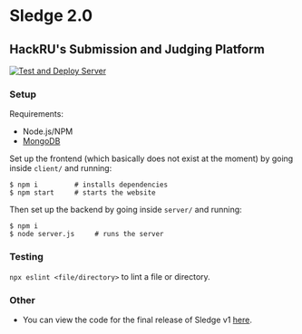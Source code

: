 # Sledge 2.0

## HackRU's Submission and Judging Platform

[![Test and Deploy Server](https://github.com/HackRU/sledge/actions/workflows/CI.yml/badge.svg)](https://github.com/HackRU/sledge/actions/workflows/CI.yml)

### Setup

Requirements:

- Node.js/NPM
- [MongoDB](https://docs.mongodb.com/manual/administration/install-community/)

Set up the frontend (which basically does not exist at the moment) by going inside `client/` and running:

```
$ npm i         # installs dependencies
$ npm start     # starts the website
```

Then set up the backend by going inside `server/` and running:

```
$ npm i
$ node server.js     # runs the server
```

### Testing

`npx eslint <file/directory>` to lint a file or directory.

### Other

- You can view the code for the final release of Sledge v1 [here](https://github.com/HackRU/sledge/tree/7b25cb098978287fc1078e5dedd9fc5e72cd40a0).
